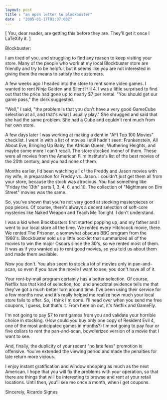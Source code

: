 ```yaml
---
layout: post
title : "an open letter to blockbuster"
date  : "2005-01-17T01:07:00Z"
---
```

[ You, dear reader, are getting this before they are.  They'll get it once I LaTeXify it. ]

Blockbuster:

I am tired of you, and struggling to find any reason to keep visiting your store.  Many of the people who work at my local Blockbuster store are friendly and try to be helpful, but it seems like you are not interested in giving them the means to satisfy the customers.

A few weeks ago I headed into the store to rent some video games.  I wanted to rent Ninja Gaiden and Silent Hill 4.  I was a little surprised to find out that the price had gone up to nearly $7 per rental.  "You should get our game pass," the clerk suggested.

"Well," I said, "the problem is that you don't have a very good GameCube selection at all, and that's what I usually play."  She shrugged and said that she had the same problem.  She had a Cube and couldn't rent much from her own store.

A few days later I was working at making a dent in "AFI Top 100 Movies" checklist.  I went in with a list of movies I still hadn't seen:  Frankenstein, All About Eve, Bringing Up Baby, the African Queen, Wuthering Heights, and maybe some more I can't recall.  The store stocked /none/ of them.  These were all movies from the American Film Institute's list of the best movies of the 20th century, and you had none of them.

Months earlier, I'd been watching all of the Freddy and Jason movies with my wife, in preparation for Freddy vs. Jason.  I couldn't just get them all from your store, because the stock was atrocious.  You had something like "Friday the 13th" parts 1, 3, 4, 6, and 10.  The collection of "Nightmare on Elm Street" movies was the same.

So, you've shown that you're not very good at stocking masterpieces or pop pieces.  Of course, there's always a decent selection of soft-core mysteries like Naked Weapon and Teach Me Tonight.  I don't understand.

I was a kid when Blockbusters first started popping up, and my father and I went to our local store all the time.  We rented every Hitchcock movie, there. We rented The Prisoner, a somewhat obscure BBC program from the 1960's. Blockbuster sold us a little booklet that summarized all of the movies to win the major Oscars since the 30's, so we rented most of them.  It was as if you wanted us to rent good movies, so you told us about them and made them available.

Now you don't.  You also seem to stock a lot of movies only in pan-and-scan, so even if you have the movie I want to see, you don't have all of it.

Your rent-by-mail program certainly has a better selection. Of course, Netflix has that kind of selection, too, and anecdotal evidence tells me that they've got a much better turn around time.  I've been using their service for a few months now, and it's really helped me realize how much your local store fails to offer.  So, I think I'm done.  I'll head over when you send me free coupons, I guess, but that's it.  From here on out, it's Netflix and GameFly.

I'm not going to pay $7 to rent games from you and validate your horrible choice in stocking.  (How could you buy only one copy of Resident Evil 4, one of the most anticipated games in months?)  I'm not going to pay four or five dollars to rent the pan-and-scan, bowdlerized version of a movie that I want to see.

And, finally, the duplicity of your recent "no late fees" promotion is offensive.  You've extended the viewing period and made the penalties for late return more vicious.

I enjoy instant gratification and window shopping as much as the next American. I hope that you will fix the problems with your operation, so that there are things that will be interesting to browse and rent at your retail locations. Until then, you'll see me once a month, when I get coupons.

Sincerely, Ricardo Signes

